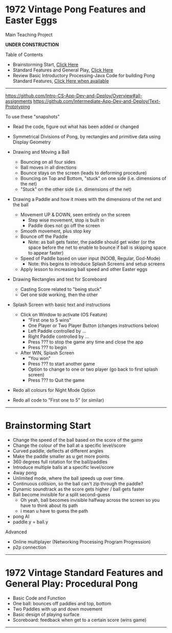 # 1972 Vintage Pong Features and Easter Eggs
Main Teaching Project

**UNDER CONSTRUCTION**

Table of Contents
- Brainstorming Start, <a href="https://github.com/Advanced-App-Dev-and-Deploy/1972-Vintange-Pong-Features-and-Easter-Eggs#brainstorming-start">Click Here</a>
- Standard Features and General Play, <a href="https://github.com/Advanced-App-Dev-and-Deploy/1972-Vintange-Pong-Features-and-Easter-Eggs#1972-vintage-standard-features-and-general-play-procedural-pong">Click Here</a>
- Review Basic Introductory Processing-Java Code for building Pong Standard Features, <a href="">Click Here when available</a>

---

https://github.com/Intro-CS-App-Dev-and-Deploy/Overview#all-assignments
https://github.com/Intermediate-App-Dev-and-Deploy/Text-Prototyping

To use these "snapshots"
- Read the code, figure out what has been added or changed

- Symmetrical Divisions of Pong, by rectangles and primitive data using Display Geometry
- Drawing and Moving a Ball
  - Bouncing on all four sides
  - Ball moves in all directions
  - Bounce stays on the screen (leads to deforming procedure)
  - Bouncing on Top and Bottom, "stuck" on one side (i.e. dimensions of the net)
  - "Stuck" on the other side (i.e. dimensions of the net)
- Drawing a Paddle and how it mixes with the dimensions of the net and the ball
  - Movement UP & DOWN, seen entirely on the screen
    - Step wise movement, stop is built in
    - Paddle does not go off the screen
  - Smooth movement, plus stop key
  - Bounce off the Paddle
    - Note: as ball gets faster, the paddle should get wider (or the space before the net to enable to bounce if ball is skipping space to appear faster)
  - Speed of Paddle based on user input (NOOB, Regular, God-Mode)
    - Note: this begins to introduce Splash Screens and setup screens
  - Apply lesson to increasing ball speed and other Easter eggs
- Drawing Rectangles and text for Scoreboard
  - Casting Score related to "being stuck"
  - Get one side working, then the other
- Splash Screen with basic text and instructions
  - Click on Window to activate (OS Feature)
    - "First one to 5 wins"
    - One Player or Two Player Button (changes instructions below)
    - Left Paddle controlled by ...
    - Right Paddle controlled by ...
    - Press ??? to stop the game any time and close the app
    - Press ??? to begin
  - After WIN, Splash Screen
    - "You won"
    - Press ??? to start another game
    - Option to change to one or two player (go back to first splash screen)
    - Press ??? to Quit the game
- Redo all colours for Night Mode Option
- Redo all code to "First one to 5" (or similar)

---

# Brainstorming Start
- Change the speed of the ball based on the score of the game
- Change the colour of the ball at a specific level/score
- Curved paddle, deflects at different angles
- Make the paddle smaller as u get more points
- 360 degrees full rotation for the ball/paddles
- Introduce multiple balls at a specific level/score
- 4way pong
- Unlimited mode, where the ball speeds up over time.
- Continuous collision, so the ball can't zip through the paddle?
- Dynamic soundtrack as the score gets higher / ball gets faster
- Ball become invisible for a split second-guess
  - Oh yeah, ball becomes invisible halfway across the screen so you have to think about its path
  - i mean u have to guess the path
- pong AI
- paddle.y = ball.y

Advanced
- Online multiplayer (Networking Processing Program Progression)
- p2p connection

---

# 1972 Vintage Standard Features and General Play: Procedural Pong
- Basic Code and Function
- One ball: bounces off paddles and top, bottom
- Two Paddles with up and down movement
- Basic design of playing surface
- Scoreboard: feedback when get to a certain score (wins game)

---
